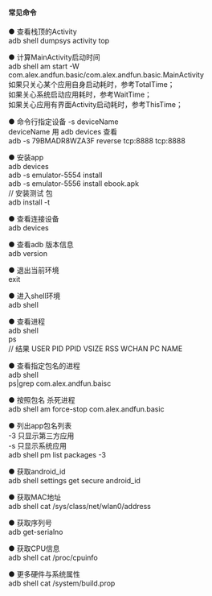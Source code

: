 #### 常见命令  

● 查看栈顶的Activity  
adb shell dumpsys activity top  

● 计算MainActivity启动时间  
adb shell am start -W com.alex.andfun.basic/com.alex.andfun.basic.MainActivity  
如果只关心某个应用自身启动耗时，参考TotalTime；  
如果关心系统启动应用耗时，参考WaitTime；  
如果关心应用有界面Activity启动耗时，参考ThisTime；  

● 命令行指定设备 -s deviceName  
deviceName 用 adb devices 查看  
adb -s 79BMADR8WZA3F reverse tcp:8888 tcp:8888  


● 安装app  
adb devices    
adb -s emulator-5554 install    
adb -s emulator-5556 install ebook.apk   
// 安装测试 包  
adb install -t   

● 查看连接设备  
adb devices  

● 查看adb 版本信息  
adb version  

● 退出当前环境  
exit  

● 进入shell环境  
adb shell   

● 查看进程  
adb shell  
ps  
// 结果
USER    PID    PPID    VSIZE    RSS    WCHAN    PC    NAME    

● 查看指定包名的进程  
adb shell   
ps|grep com.alex.andfun.baisc  

● 按照包名 杀死进程  
adb shell am force-stop com.alex.andfun.basic  

● 列出app包名列表  
-3	  只显示第三方应用  
-s	  只显示系统应用  
adb shell pm list packages  -3

● 获取android_id  
adb shell settings get secure android_id  

● 获取MAC地址   
adb shell cat /sys/class/net/wlan0/address  

● 获取序列号   
adb get-serialno  

● 获取CPU信息  
adb shell cat /proc/cpuinfo  

● 更多硬件与系统属性  
adb shell cat /system/build.prop  




